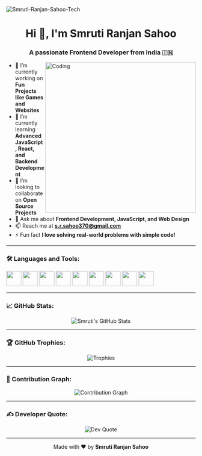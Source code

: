 <p align="left"> <img src="https://komarev.com/ghpvc/?username=Smruti-Ranjan-Sahoo-Tech&label=Profile%20views&color=0e75b6&style=flat" alt="Smruti-Ranjan-Sahoo-Tech" /> </p>

<h1 align="center">Hi 👋, I'm Smruti Ranjan Sahoo</h1>
<h3 align="center">A passionate Frontend Developer from India 🇮🇳</h3>

<img align="right" alt="Coding" width="400" src="https://cdn.dribbble.com/users/1162077/screenshots/3848914/programmer.gif">

- 🔭 I’m currently working on **Fun Projects like Games and Websites**
- 🌱 I’m currently learning **Advanced JavaScript, React, and Backend Development**
- 👯 I’m looking to collaborate on **Open Source Projects**
- 💬 Ask me about **Frontend Development, JavaScript, and Web Design**
- 📫 Reach me at **s.r.sahoo370@gmail.com**
- ⚡ Fun fact **I love solving real-world problems with simple code!**

---

### 🛠️ Languages and Tools:

<p align="left">
  <img src="https://cdn.jsdelivr.net/gh/devicons/devicon/icons/c/c-original.svg" width="40" height="40"/>
  <img src="https://cdn.jsdelivr.net/gh/devicons/devicon/icons/cplusplus/cplusplus-original.svg" width="40" height="40"/>
  <img src="https://cdn.jsdelivr.net/gh/devicons/devicon/icons/java/java-original.svg" width="40" height="40"/>
  <img src="https://cdn.jsdelivr.net/gh/devicons/devicon/icons/python/python-original.svg" width="40" height="40"/>
  <img src="https://cdn.jsdelivr.net/gh/devicons/devicon/icons/html5/html5-original.svg" width="40" height="40"/>
  <img src="https://cdn.jsdelivr.net/gh/devicons/devicon/icons/css3/css3-original.svg" width="40" height="40"/>
  <img src="https://cdn.jsdelivr.net/gh/devicons/devicon/icons/javascript/javascript-original.svg" width="40" height="40"/>
  <img src="https://cdn.jsdelivr.net/gh/devicons/devicon/icons/bootstrap/bootstrap-plain.svg" width="40" height="40"/>
  <img src="https://cdn.jsdelivr.net/gh/devicons/devicon/icons/react/react-original.svg" width="40" height="40"/>
</p>

---

### 📈 GitHub Stats:

<div align="center">
  <img src="https://github-readme-stats.vercel.app/api?username=Smruti-Ranjan-Sahoo-Tech&show_icons=true&theme=tokyonight" alt="Smruti's GitHub Stats"/>
<!--   <img src="https://github-readme-streak-stats.herokuapp.com/?user=Smruti-Ranjan-Sahoo-Tech&theme=tokyonight" alt="Smruti's GitHub Streak"/> -->
</div>

---

### 🏆 GitHub Trophies:

<p align="center">
  <img src="https://github-profile-trophy.vercel.app/?username=Smruti-Ranjan-Sahoo-Tech&theme=algolia" alt="Trophies"/>
</p>

---

### 🌟 Contribution Graph:

<p align="center">
  <img src="https://github-readme-activity-graph.vercel.app/graph?username=Smruti-Ranjan-Sahoo-Tech&theme=react-dark" alt="Contribution Graph"/>
</p>

---

### ✍️ Developer Quote:

<p align="center">
  <img src="https://quotes-github-readme.vercel.app/api?type=horizontal&theme=tokyonight" alt="Dev Quote"/>
</p>

---

<p align="center">
  Made with ❤️ by <b>Smruti Ranjan Sahoo</b>
</p>
